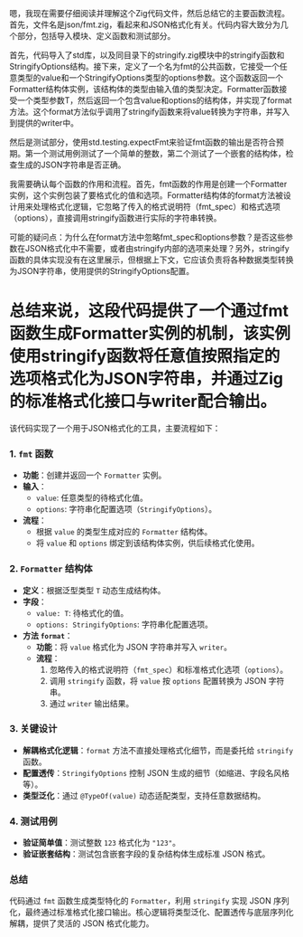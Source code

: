 嗯，我现在需要仔细阅读并理解这个Zig代码文件，然后总结它的主要函数流程。首先，文件名是json/fmt.zig，看起来和JSON格式化有关。代码内容大致分为几个部分，包括导入模块、定义函数和测试部分。

首先，代码导入了std库，以及同目录下的stringify.zig模块中的stringify函数和StringifyOptions结构。接下来，定义了一个名为fmt的公共函数，它接受一个任意类型的value和一个StringifyOptions类型的options参数。这个函数返回一个Formatter结构体实例，该结构体的类型由输入值的类型决定。Formatter函数接受一个类型参数T，然后返回一个包含value和options的结构体，并实现了format方法。这个format方法似乎调用了stringify函数来将value转换为字符串，并写入到提供的writer中。

然后是测试部分，使用std.testing.expectFmt来验证fmt函数的输出是否符合预期。第一个测试用例测试了一个简单的整数，第二个测试了一个嵌套的结构体，检查生成的JSON字符串是否正确。

我需要确认每个函数的作用和流程。首先，fmt函数的作用是创建一个Formatter实例，这个实例包装了要格式化的值和选项。Formatter结构体的format方法被设计用来处理格式化逻辑，它忽略了传入的格式说明符（fmt_spec）和格式选项（options），直接调用stringify函数进行实际的字符串转换。

可能的疑问点：为什么在format方法中忽略fmt_spec和options参数？是否这些参数在JSON格式化中不需要，或者由stringify内部的选项来处理？另外，stringify函数的具体实现没有在这里展示，但根据上下文，它应该负责将各种数据类型转换为JSON字符串，使用提供的StringifyOptions配置。

总结来说，这段代码提供了一个通过fmt函数生成Formatter实例的机制，该实例使用stringify函数将任意值按照指定的选项格式化为JSON字符串，并通过Zig的标准格式化接口与writer配合输出。
================================================
该代码实现了一个用于JSON格式化的工具，主要流程如下：

### 1. **`fmt` 函数**
- **功能**：创建并返回一个 `Formatter` 实例。
- **输入**：
  - `value`: 任意类型的待格式化值。
  - `options`: 字符串化配置选项（`StringifyOptions`）。
- **流程**：
  - 根据 `value` 的类型生成对应的 `Formatter` 结构体。
  - 将 `value` 和 `options` 绑定到该结构体实例，供后续格式化使用。

### 2. **`Formatter` 结构体**
- **定义**：根据泛型类型 `T` 动态生成结构体。
- **字段**：
  - `value: T`: 待格式化的值。
  - `options: StringifyOptions`: 字符串化配置选项。
- **方法 `format`**：
  - **功能**：将 `value` 格式化为 JSON 字符串并写入 `writer`。
  - **流程**：
    1. 忽略传入的格式说明符（`fmt_spec`）和标准格式化选项（`options`）。
    2. 调用 `stringify` 函数，将 `value` 按 `options` 配置转换为 JSON 字符串。
    3. 通过 `writer` 输出结果。

### 3. **关键设计**
- **解耦格式化逻辑**：`format` 方法不直接处理格式化细节，而是委托给 `stringify` 函数。
- **配置透传**：`StringifyOptions` 控制 JSON 生成的细节（如缩进、字段名风格等）。
- **类型泛化**：通过 `@TypeOf(value)` 动态适配类型，支持任意数据结构。

### 4. **测试用例**
- **验证简单值**：测试整数 `123` 格式化为 `"123"`。
- **验证嵌套结构**：测试包含嵌套字段的复杂结构体生成标准 JSON 格式。

### 总结
代码通过 `fmt` 函数生成类型特化的 `Formatter`，利用 `stringify` 实现 JSON 序列化，最终通过标准格式化接口输出。核心逻辑将类型泛化、配置透传与底层序列化解耦，提供了灵活的 JSON 格式化能力。